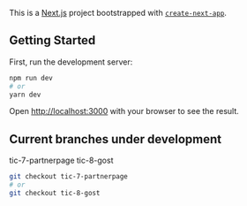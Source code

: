 This is a [Next.js](https://nextjs.org/) project bootstrapped with [`create-next-app`](https://github.com/vercel/next.js/tree/canary/packages/create-next-app).

## Getting Started

First, run the development server:

```bash
npm run dev
# or
yarn dev
```

Open [http://localhost:3000](http://localhost:3000) with your browser to see the result.

## Current branches under development

tic-7-partnerpage
tic-8-gost

```bash
git checkout tic-7-partnerpage
# or
git checkout tic-8-gost
```
